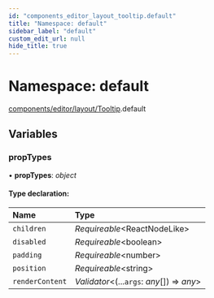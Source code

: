```yaml
---
id: "components_editor_layout_tooltip.default"
title: "Namespace: default"
sidebar_label: "default"
custom_edit_url: null
hide_title: true
---
```


# Namespace: default

[components/editor/layout/Tooltip](components_editor_layout_tooltip.md).default

## Variables

### propTypes

• **propTypes**: *object*

#### Type declaration:

Name | Type |
:------ | :------ |
`children` | *Requireable*<ReactNodeLike\> |
`disabled` | *Requireable*<boolean\> |
`padding` | *Requireable*<number\> |
`position` | *Requireable*<string\> |
`renderContent` | *Validator*<(...`args`: *any*[]) => *any*\> |
